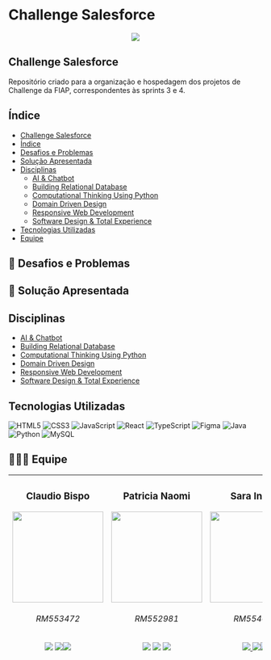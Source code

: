 

# Challenge Salesforce
<p align="center">  <img loading="lazy" src="http://img.shields.io/static/v1?label=STATUS&message=EM%20DESENVOLVIMENTO&color=GREEN&style=for-the-badge"/>  </p>


## Challenge Salesforce

Repositório criado para a organização e hospedagem dos projetos de Challenge da FIAP, correspondentes às sprints 3 e 4.

## Índice
 * [Challenge Salesforce](#challenge-salesforce)
 * [Índice](#índice)
 * [Desafios e Problemas](#desafios-e-problemas)
 * [Solução Apresentada](#solução-apresentada)
 * [Disciplinas](#disciplinas)
    * [AI & Chatbot](#tecnologias-utilizadas)
    * [Building Relational Database](#tecnologias-utilizadas)
    * [Computational Thinking Using Python](#tecnologias-utilizadas)
    * [Domain Driven Design](#tecnologias-utilizadas)
    * [Responsive Web Development](#tecnologias-utilizadas)
    * [Software Design & Total Experience](#tecnologias-utilizadas)   
 * [Tecnologias Utilizadas](#tecnologias-utilizadas)
 * [Equipe](#equipe)

## 📜 Desafios e Problemas

## 🚩 Solução Apresentada

## Disciplinas
   * [AI & Chatbot](#tecnologias-utilizadas)
   * [Building Relational Database](#tecnologias-utilizadas)
   * [Computational Thinking Using Python](#tecnologias-utilizadas)
   * [Domain Driven Design](#tecnologias-utilizadas)
   * [Responsive Web Development](#tecnologias-utilizadas)
   * [Software Design & Total Experience](#tecnologias-utilizadas)  

## Tecnologias Utilizadas
![HTML5](https://img.shields.io/badge/html5-%23E34F26.svg?style=for-the-badge&logo=html5&logoColor=white) ![CSS3](https://img.shields.io/badge/css3-%231572B6.svg?style=for-the-badge&logo=css3&logoColor=white) ![JavaScript](https://img.shields.io/badge/javascript-%23323330.svg?style=for-the-badge&logo=javascript&logoColor=%23F7DF1E) ![React](https://img.shields.io/badge/react-%2320232a.svg?style=for-the-badge&logo=react&logoColor=%2361DAFB) ![TypeScript](https://img.shields.io/badge/typescript-%23007ACC.svg?style=for-the-badge&logo=typescript&logoColor=white) ![Figma](https://img.shields.io/badge/figma-%23F24E1E.svg?style=for-the-badge&logo=figma&logoColor=white) ![Java](https://img.shields.io/badge/java-%23ED8B00.svg?style=for-the-badge&logo=openjdk&logoColor=white) ![Python](https://img.shields.io/badge/python-3670A0?style=for-the-badge&logo=python&logoColor=ffdd54) ![MySQL](https://img.shields.io/badge/mysql-%2300f.svg?style=for-the-badge&logo=mysql&logoColor=white)

## 🧑‍🤝‍🧑 Equipe


| <h3>Claudio Bispo</h3><img src="https://avatars.githubusercontent.com/u/110735259?v=4" width=180px> <h6>RM553472</h6> <a href="https://github.com/claubis"><img src="https://img.shields.io/badge/github-%23121011.svg?style=for-the-badge&logo=github&logoColor=white"></a> <a href="https://www.linkedin.com/in/claudiosbispo"><img src="https://img.shields.io/badge/linkedin-%230077B5.svg?style=for-the-badge&logo=linkedin&logoColor=white"></a><a href="https://www.instagram.com/_claudiobispo/"><img src="https://img.shields.io/badge/Instagram-%23E4405F.svg?style=for-the-badge&logo=Instagram&logoColor=white"></a>|<h3>Patricia Naomi</h3> <img src="https://avatars.githubusercontent.com/u/132932532?v=4" width=180px><h6>RM552981</h6> <a href="https://github.com/patinaomi"><img src="https://img.shields.io/badge/github-%23121011.svg?style=for-the-badge&logo=github&logoColor=white"></a> <a href="https://www.linkedin.com/in/patinaomi/"><img src="https://img.shields.io/badge/linkedin-%230077B5.svg?style=for-the-badge&logo=linkedin&logoColor=white"></a> <a href="https://www.instagram.com/naomipati/"><img src="https://img.shields.io/badge/Instagram-%23E4405F.svg?style=for-the-badge&logo=Instagram&logoColor=white"></a>| <h3>Sara Ingrid</h3> <img src="https://avatars.githubusercontent.com/u/143559812?v=4" width=180px><h6>RM554021</h6><a href="https://github.com/saraingrid"><img src="https://img.shields.io/badge/github-%23121011.svg?style=for-the-badge&logo=github&logoColor=white"> </a><a href="https://www.linkedin.com/in/sara-ingrid-pereira"><img src="https://img.shields.io/badge/linkedin-%230077B5.svg?style=for-the-badge&logo=linkedin&logoColor=white"></a><a href="https://www.instagram.com/saraingridp/"><img src="https://img.shields.io/badge/Instagram-%23E4405F.svg?style=for-the-badge&logo=Instagram&logoColor=white"></a>|
|--|--|--|
